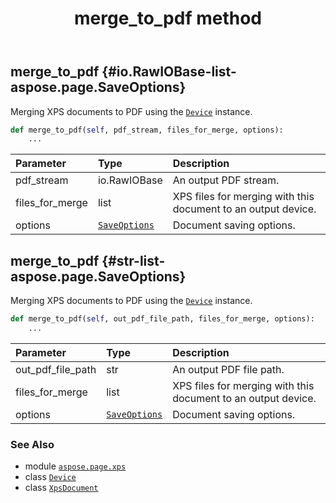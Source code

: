 ﻿---
title: merge_to_pdf method
second_title: Aspose.Page for Python via .NET API References
description: 
type: docs
weight: 360
url: /python-net/aspose.page.xps/xpsdocument/merge_to_pdf/
is_root: false
---

## merge_to_pdf {#io.RawIOBase-list-aspose.page.SaveOptions}

Merging XPS documents to PDF using the [`Device`](/page/python-net/aspose.page/device) instance.



```python
def merge_to_pdf(self, pdf_stream, files_for_merge, options):
    ...
```


| Parameter | Type | Description |
| :- | :- | :- |
| pdf_stream | io.RawIOBase | An output PDF stream. |
| files_for_merge | list | XPS files for merging with this document to an output device. |
| options | [`SaveOptions`](/page/python-net/aspose.page/saveoptions) | Document saving options. |


## merge_to_pdf {#str-list-aspose.page.SaveOptions}

Merging XPS documents to PDF using the [`Device`](/page/python-net/aspose.page/device) instance.



```python
def merge_to_pdf(self, out_pdf_file_path, files_for_merge, options):
    ...
```


| Parameter | Type | Description |
| :- | :- | :- |
| out_pdf_file_path | str | An output PDF file path. |
| files_for_merge | list | XPS files for merging with this document to an output device. |
| options | [`SaveOptions`](/page/python-net/aspose.page/saveoptions) | Document saving options. |



### See Also
* module [`aspose.page.xps`](../../)
* class [`Device`](/page/python-net/aspose.page/device)
* class [`XpsDocument`](/page/python-net/aspose.page.xps/xpsdocument)
